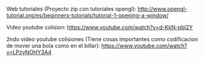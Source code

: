 Web tutoriales (Proyecto zip con tutoriales opengl):  http://www.opengl-tutorial.org/es/beginners-tutorials/tutorial-1-opening-a-window/

Video youtube colision: https://www.youtube.com/watch?v=d-KkN-pbl2Y

2ndo video youtube colisiones (Tiene cosas importantes como codificacion de mover una bola como en el billar): https://www.youtube.com/watch?v=LPzyNOHY3A4
